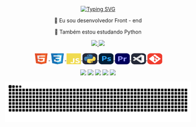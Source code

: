 <p align="center">
  <a href="https://git.io/typing-svg">
    <img src="https://readme-typing-svg.demolab.com?font=Fira+Code&weight=600&size=25&pause=1000&color=ffffff&random=false&width=435&height=40&lines=Ol%C3%A1%2C+eu+sou+Raphael+Augusto!+%E2%98%95%F0%9F%92%BB%F0%9F%8C%9" alt="Typing SVG">
  </a>
</p>

<div align="center">
  
🔭 Eu sou desenvolvedor Front - end


🌱 Também estou estudando Python


</div>
<div align="center">
  <a href="https://github.com/raphaelsantos141">
  <img height="150em" src="https://github-readme-stats.vercel.app/api?username=raphaelsantos141&show_icons=true&theme=dark&include_all_commits=true&count_private=true"/>
  <img height="150em" src="https://github-readme-stats.vercel.app/api/top-langs/?username=raphaelsantos141&layout=compact&langs_count=7&theme=dark"/>
</div>

  <div style="display: inline_block" align="center">
    <br>
    
  <img align="center" alt="HTML" height="30" width="40" src="https://raw.githubusercontent.com/devicons/devicon/master/icons/html5/html5-original.svg">
  <img align="center" alt="CSS" height="30" width="40" src="https://raw.githubusercontent.com/devicons/devicon/master/icons/css3/css3-original.svg">
  <img align="center" alt="Js" height="30" width="40" src="https://raw.githubusercontent.com/devicons/devicon/master/icons/javascript/javascript-plain.svg">
  <img align="center" alt="Python" height="30" width="40" src="https://github.com/tandpfun/skill-icons/raw/main/icons/Python-Dark.svg">
  <img align="center" alt="Photoshop" height="30" width="40" src="https://github.com/tandpfun/skill-icons/raw/main/icons/Photoshop.svg">
  <img align="center" alt="Premiere" height="30" width="40" src="https://github.com/tandpfun/skill-icons/raw/main/icons/Premiere.svg">
  <img align="center" alt="VsCode" height="30" width="40" src="https://github.com/tandpfun/skill-icons/raw/main/icons/VSCode-Dark.svg">
  <img align="center" alt="Git" height="30" width="40" src="https://github.com/tandpfun/skill-icons/raw/main/icons/Git.svg">

</div>

  <p></p>
  <div align="center"> 
  <a href = "mailto:raphael.asantos@outlook.com"><img src="https://img.shields.io/badge/Microsoft_Outlook-0078D4?style=for-the-badge&logo=microsoft-outlook&logoColor=white"></a>
  <a href="https://www.instagram.com/raphael.adesign"><img src="https://img.shields.io/badge/-Instagram-%23E4405F?style=for-the-badge&logo=instagram&logoColor=white"></a>
  <a href = "https://www.facebook.com/raphaelaugustodosantos"><img src="https://img.shields.io/badge/Facebook-1877F2?style=for-the-badge&logo=facebook&logoColor=white"></a>
  <a href="https://www.linkedin.com/in/raphaelsantos141/"><img src="https://img.shields.io/badge/-LinkedIn-%230077B5?style=for-the-badge&logo=linkedin&logoColor=white"></a> 
  <a href="https://raphaelsantos141.github.io/portfolio-raphaelaugusto/"><img src="https://img.shields.io/badge/Portfolio-255E63?style=for-the-badge&logo=About.me&logoColor=white"></a> 
</div>

![snake animation](https://github.com/raphaelsantos141/raphaelsantos141/blob/main/.github/workflows/github-contribution-grid-snake-dark.svg)

